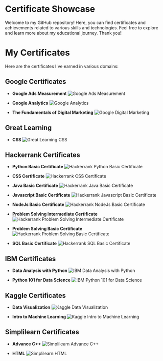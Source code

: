 # Certificate Showcase

Welcome to my GitHub repository! Here, you can find certificates and achievements related to various skills and technologies. Feel free to explore and learn more about my educational journey. Thank you!

# My Certificates

Here are the certificates I've earned in various domains:

## Google Certificates
- **Google Ads Measurement**
![Google Ads Measurement](Google%20Ads%20Measurement.png)
- **Google Analytics**
![Google Analytics](Google%20Analytics.png)

- **The Fundamentals of Digital Marketing**
![Google Digital Marketing](Google%20Digital%20Marketing.png)

## Great Learning
- **CSS**
![Great Learning CSS](Great%20Learning%20CSS.png)

## Hackerrank Certificates
- **Python Basic Certificate**
![Hackerrank Python Basic Certificate](Hackerrank%20Python%20basic%20certificate.png)
- **CSS Certificate**
![Hackerrank CSS Certificate](Hackerrank%20CSS%20Certificate.png)
- **Java Basic Certificate**
![Hackerrank Java Basic Certificate](Hackerrank%20Java%20Basic%20Certificate.png)
- **Javascript Basic Certificate**
![Hackerrank Javascript Basic Certificate](Hackerrank%20Javascript%20Basic%20Certificate.png)
- **NodeJs Basic Certificate**
![Hackerrank NodeJs Basic Certificate](Hackerrank%20NodeJs%20Basic%20Certificate.png)

- **Problem Solving Intermediate Certificate**
![Hackerrank Problem Solving Intermediate Certificate](Hackerrank%20Problem%20Solving%20Intermediate%20Certificate.png)
- **Problem Solving Basic Certificate**
![Hackerrank Problem Solving Basic Certificate](Hackerrank%20Problem%20Solving%20Basic%20Certificate.png)
- **SQL Basic Certificate**
![Hackerrank SQL Basic Certificate](Hackerrank%20Sql%20Basic%20Certificate.png)

## IBM Certificates
- **Data Analysis with Python**
![IBM Data Analysis with Python](IBM%20Data%20analysis%20with%20python.png)

- **Python 101 for Data Science**
![IBM Python 101 for Data Science](IBM%20Python%20101%20for%20Data%20Science.png)

## Kaggle Certificates
- **Data Visualization**
![Kaggle Data Visualization](Kaggle%20Data%20Visualization.png)

- **Intro to Machine Learning**
![Kaggle Intro to Machine Learning](Kaggle%20Intro%20to%20Machine%20Learning.png)

## Simplilearn Certificates
- **Advance C++**
![Simplilearn Advance C++](Simplilearn%20Advnace%20C%2B%2B.png)

- **HTML**
![Simplilearn HTML](Simplilearn%20HTML.png)

